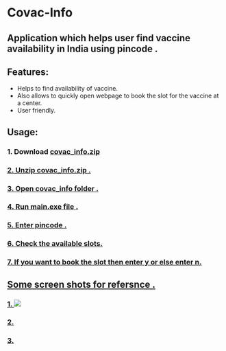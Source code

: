 # Covac-Info
## Application which helps user find vaccine availability in India using pincode .
## Features:
*  Helps to find availability of vaccine.
*  Also allows to quickly open webpage to book the slot for the vaccine at a center.
*  User friendly.
## Usage:
### 1. Download <a href=https://github.com/glcod/Covac-Info/releases/download/v1.0/covac_info.zip>covac_info.zip
### 2. Unzip covac_info.zip .
### 3. Open covac_info folder .
### 4. Run main.exe file .
### 5. Enter pincode .
### 6. Check the available slots.
### 7. If you want to book the slot then enter y or else enter n.
## Some screen shots for refersnce .
### 1. ![](https://github.com/glcod/Covac-Info/blob/main/output/1.JPG)
### 2. 
### 3.
